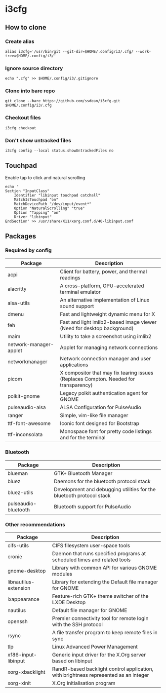 # i3cfg

## How to clone

### Create alias
`alias i3cfg='/usr/bin/git --git-dir=$HOME/.config/i3/.cfg/ --work-tree=$HOME/.config/i3/'`

### Ignore source directory
`echo ".cfg" >> $HOME/.config/i3/.gitignore`

### Clone into bare repo
`git clone --bare https://github.com/ssdean/i3cfg.git $HOME/.config/i3/.cfg`

### Checkout files
`i3cfg checkout`

### Don't show untracked files
`i3cfg config --local status.showUntrackedFiles no`

## Touchpad

Enable tap to click and natural scrolling

```
echo '
Section "InputClass"
    Identifier "libinput touchpad catchall"
    MatchIsTouchpad "on"
    MatchDevicePath "/dev/input/event*"
    Option "NaturalScrolling" "true"
    Option "Tapping" "on"
    Driver "libinput"
EndSection' >> /usr/share/X11/xorg.conf.d/40-libinput.conf
```

## Packages

### Required by config

Package | Description
--- | ---
acpi                   | Client for battery, power, and thermal readings
alacritty              | A cross-platform, GPU-accelerated terminal emulator
alsa-utils             | An alternative implementation of Linux sound support
dmenu                  | Fast and lightweight dynamic menu for X
feh                    | Fast and light imlib2-based image viewer (Need for desktop background)
maim                   | Utility to take a screenshot using imlib2
network-manager-applet | Applet for managing network connections
networkmanager         | Network connection manager and user applications
picom                  | X compositor that may fix tearing issues (Replaces Compton. Needed for transparency)
polkit-gnome           | Legacy polkit authentication agent for GNOME
pulseaudio-alsa        | ALSA Configuration for PulseAudio
ranger                 | Simple, vim-like file manager
ttf-font-awesome       | Iconic font designed for Bootstrap
ttf-inconsolata        | Monospace font for pretty code listings and for the terminal

### Bluetooth
Package | Description
--- | ---
blueman                | GTK+ Bluetooth Manager
bluez                  | Daemons for the bluetooth protocol stack
bluez-utils            | Development and debugging utilities for the bluetooth protocol stack
pulseaudio-bluetooth   | Bluetooth support for PulseAudio

### Other recommendations

Package | Description
--- | ---
cifs-utils             | CIFS filesystem user-space tools
cronie                 | Daemon that runs specified programs at scheduled times and related tools
gnome-desktop          | Library with common API for various GNOME modules
libnautilus-extension  | Library for extending the Default file manager for GNOME
lxappearance           | Feature-rich GTK+ theme switcher of the LXDE Desktop
nautilus               | Default file manager for GNOME
openssh                | Premier connectivity tool for remote login with the SSH protocol
rsync                  | A file transfer program to keep remote files in sync
tlp                    | Linux Advanced Power Management
xf86-input-libinput    | Generic input driver for the X.Org server based on libinput
xorg-xbacklight        | RandR-based backlight control application, with brightness represented as an integer
xorg-xinit             | X.Org initialisation program
